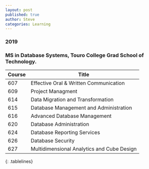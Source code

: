 ```yaml
---
layout: post
published: true
author: Steve
categories: Learning
---
```

### 2019

### MS in Database Systems, Touro College Grad School of Technology.

<style>
.tablelines table, .tablelines td, .tablelines th {
        border: 1px solid black;
        }
</style>

|Course|Title|
| --- | --- |
|607| Effective Oral & Written Communication|
|609| Project Managment|
|614| Data Migration and Transformation|
|615| Database Management and Administration|
|616| Advanced Database Management|
|620| Database Administration| 
|624| Database Reporting Services|
|626| Database Security|
|627| Multidimensional Analytics and Cube Design|
{: .tablelines}
